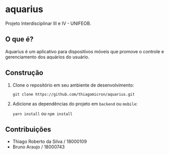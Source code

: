 # aquarius
Projeto Interdisciplinar III e IV - UNIFEOB.

## O que é?
Aquarius é um aplicativo para dispositivos móveis que promove o controle e gerenciamento dos aquários do usuário.

## Construção
1. Clone o repositório em seu ambiente de desenvolvimento:

    `git clone https://github.com/thiagomicron/aquarius.git`
2. Adicione as dependências do projeto em `backend` ou `mobile`:

    `yarn install` ou `npm install`
    
## Contribuições
 - Thiago Roberto da Silva / 18000109
 - Bruno Araujo / 18000743
